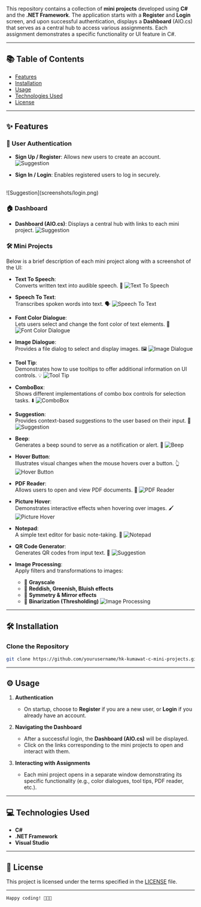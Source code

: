 This repository contains a collection of **mini projects** developed using **C#** and the **.NET Framework**. The application starts with a **Register** and **Login** screen, and upon successful authentication, displays a **Dashboard** (AIO.cs) that serves as a central hub to access various assignments. Each assignment demonstrates a specific functionality or UI feature in C#.

---

## 📚 Table of Contents

- [Features](#features)
- [Installation](#installation)
- [Usage](#usage)
- [Technologies Used](#technologies-used)
- [License](#license)

---

## ✨ Features

### 🔐 User Authentication
- **Sign Up / Register**: Allows new users to create an account.
   ![Suggestion](screenshots/register.png)  

- **Sign In / Login**: Enables registered users to log in securely.

<br>
   ![Suggestion](screenshots/login.png)

### 🏠 Dashboard
- **Dashboard (AIO.cs)**: Displays a central hub with links to each mini project.
  ![Suggestion](screenshots/Dashboard.png)


### 🛠 Mini Projects
Below is a brief description of each mini project along with a screenshot of the UI:

- **Text To Speech**:  
  Converts written text into audible speech. 🎤
   ![Text To Speech](screenshots/text_to_speech.png)

- **Speech To Text**:  
  Transcribes spoken words into text. 🗣️
  ![Speech To Text](screenshots/speech_to_text.png)

- **Font Color Dialogue**:  
  Lets users select and change the font color of text elements. 🎨
  ![Font Color Dialogue](screenshots/font_color.png)

- **Image Dialogue**:  
  Provides a file dialog to select and display images. 🖼️
 ![Image Dialogue](screenshots/image_dialogue.png)


- **Tool Tip**:  
  Demonstrates how to use tooltips to offer additional information on UI controls. 💡
   ![Tool Tip](screenshots/tool_tip.png)

- **ComboBox**:  
  Shows different implementations of combo box controls for selection tasks. ⬇️
  ![ComboBox](screenshots/combobox.png)

- **Suggestion**:  
  Provides context-based suggestions to the user based on their input. 💭
  ![Suggestion](screenshots/suggestion.png)

- **Beep**:  
  Generates a beep sound to serve as a notification or alert. 🔔
  ![Beep](screenshots/beep.png)

- **Hover Button**:  
  Illustrates visual changes when the mouse hovers over a button. 👆
![Hover Button](screenshots/hover_button.png)

- **PDF Reader**:  
  Allows users to open and view PDF documents. 📄
  ![PDF Reader](screenshots/pdf_reader.png)

- **Picture Hover**:  
  Demonstrates interactive effects when hovering over images. 🖌️
  ![Picture Hover](screenshots/picture_hover.png)

- **Notepad**:  
  A simple text editor for basic note-taking. 📝
  ![Notepad](screenshots/notepad.png)

- **QR Code Generator**:  
  Generates QR codes from input text. 🔳
  ![Suggestion](screenshots/QR_Code_Generator.png)

- **Image Processing**:  
  Apply filters and transformations to images:
  - 🔹 **Grayscale**
  - 🔹 **Reddish, Greenish, Bluish effects**
  - 🔹 **Symmetry & Mirror effects**
  - 🔹 **Binarization (Thresholding)**
    ![Image Processing](screenshots/Image_Processing.png)




---

## 🛠 Installation

### Clone the Repository
```bash
git clone https://github.com/yourusername/hk-kumawat-c-mini-projects.git
```

---

## ⚙️ Usage

1. **Authentication**
   - On startup, choose to **Register** if you are a new user, or **Login** if you already have an account.

2. **Navigating the Dashboard**
   - After a successful login, the **Dashboard (AIO.cs)** will be displayed.
   - Click on the links corresponding to the mini projects to open and interact with them.

3. **Interacting with Assignments**
   - Each mini project opens in a separate window demonstrating its specific functionality (e.g., color dialogues, tool tips, PDF reader, etc.).

---

## 💻 Technologies Used

- **C#**
- **.NET Framework**
- **Visual Studio**

---

## 📜 License

This project is licensed under the terms specified in the [LICENSE](LICENSE) file.

---

```
Happy coding! 🧑🏻‍💻
```
